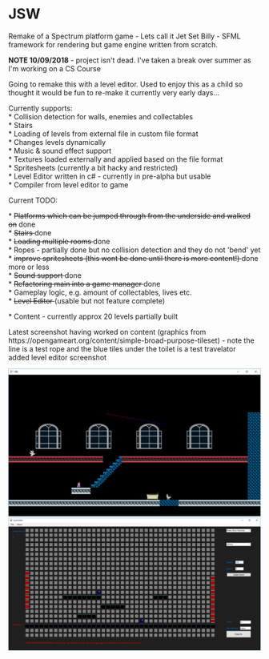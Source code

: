 # JSW
Remake of a Spectrum platform game - Lets call it Jet Set Billy - SFML framework for rendering but game engine written from scratch.
<p>
<b>NOTE 10/09/2018</b> - project isn't dead. I've taken a break over summer as I'm working on a CS Course
<p>
Going to remake this with a level editor. Used to enjoy this as a child so thought it would be fun to re-make it
currently very early days...
<p>
Currently supports: <br>
* Collision detection for walls, enemies and collectables <br>
* Stairs <br>
* Loading of levels from external file in custom file format <br>
* Changes levels dynamically <br>
* Music & sound effect support <br>
* Textures loaded externally and applied based on the file format <br>
* Spritesheets (currently a bit hacky and restricted) <br> 
* Level Editor written in c# - currently in pre-alpha but usable <br>
* Compiler from level editor to game <br>
<p>
<p>
Current TODO: <p>
* <del>Platforms which can be jumped through from the underside and walked on</del> done <br>
* <del> Stairs </del> done <br>
* <del> Loading multiple rooms </del> done <br>
* Ropes - partially done but no collision detection and they do not 'bend' yet <br>
* <del> improve spritesheets (this wont be done until there is more content!) </del> done more or less <br>  
* <del> Sound support </del> done <br>
* <del> Refactoring main into a game manager </del> done <br>
* Gameplay logic, e.g. amount of collectables, lives etc. <br>
* <del> Level Editor </del> (usable but not feature complete) <p>
* Content - currently approx 20 levels partially built
<p>
Latest screenshot having worked on content (graphics from https://opengameart.org/content/simple-broad-purpose-tileset) - note the line is a test rope and the blue tiles under the toilet is a test travelator <br>
added level editor screenshot

![alt text](screenshot.png)
![alt text](levelEditor/screenshot_editor2.png)
